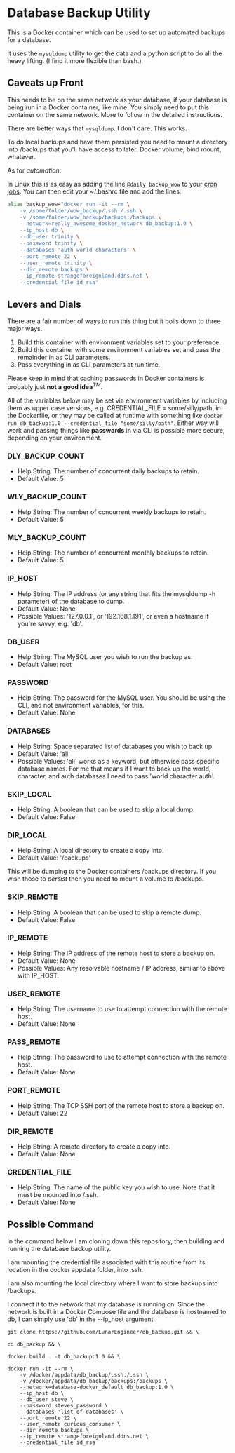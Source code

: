 # Database Backup Utility

This is a Docker container which can be used to set up automated backups for a database.

It uses the `mysqldump` utility to get the data and a python script to do all the heavy lifting. (I find it more flexible than bash.)

## Caveats up Front

This needs to be on the same network as your database, if your database is being run in a Docker container, like mine. You simply need to put this container on the same network. More to follow in the detailed instructions.

There are better ways that `mysqldump`. I don't care. This works.

To do local backups and have them persisted you need to mount a directory into /backups that you'll have access to later. Docker volume, bind mount, whatever.

As for *automation*:

In Linux this is as easy as adding the line `@daily backup_wow` to your [cron jobs](https://www.digitalocean.com/community/tutorials/how-to-use-cron-to-automate-tasks-ubuntu-1804). You can then edit your ~/.bashrc file and add the lines:

```bash
alias backup_wow="docker run -it --rm \
    -v /some/folder/wow_backup/.ssh:/.ssh \
    -v /some/folder/wow_backup/backups:/backups \
    --network=really_awesome_docker_network db_backup:1.0 \
    --ip_host db \
    --db_user trinity \
    --password trinity \
    --databases 'auth world characters' \
    --port_remote 22 \
    --user_remote trinity \
    --dir_remote backups \
    --ip_remote strangeforeignland.ddns.net \
    --credential_file id_rsa"
```

## Levers and Dials

There are a fair number of ways to run this thing but it boils down to three major ways.

1. Build this container with environment variables set to your preference.
2. Build this container with some environment variables set and pass the remainder in as CLI parameters.
3. Pass everything in as CLI parameters at run time.

Please keep in mind that caching passwords in Docker containers is probably just **not a good idea**$^{TM}$.

All of the variables below may be set via environment variables by including them as upper case versions, e.g. CREDENTIAL_FILE = some/silly/path, in the Dockerfile, or they may be called at runtime with something like `docker run db_backup:1.0 --credential_file "some/silly/path"`. Either way will work and passing things like **passwords** in via CLI is possible more secure, depending on your environment.

### DLY_BACKUP_COUNT

* Help String: The number of concurrent daily backups to retain.
* Default Value: 5

### WLY_BACKUP_COUNT

* Help String: The number of concurrent weekly backups to retain.
* Default Value: 5

### MLY_BACKUP_COUNT

* Help String: The number of concurrent monthly backups to retain.
* Default Value: 5

### IP_HOST

* Help String: The IP address (or any string that fits the mysqldump -h parameter) of the database to dump.
* Default Value: None
* Possible Values: '127.0.0.1', or '192.168.1.191', or even a hostname if you're savvy, e.g. 'db'.

### DB_USER

* Help String: The MySQL user you wish to run the backup as.
* Default Value: root

### PASSWORD

* Help String: The password for the MySQL user. You should be using the CLI, and not environment variables, for this.
* Default Value: None

### DATABASES

* Help String: Space separated list of databases you wish to back up.
* Default Value: 'all'
* Possible Values: 'all' works as a keyword, but otherwise pass specific database names. For me that means if I want to back up the world, character, and auth databases I need to pass 'world character auth'.

### SKIP_LOCAL

* Help String: A boolean that can be used to skip a local dump.
* Default Value: False

### DIR_LOCAL

* Help String: A local directory to create a copy into.
* Default Value: '/backups'

This will be dumping to the Docker containers /backups directory. If you wish those to *persist* then you need to mount a volume to /backups.

### SKIP_REMOTE

* Help String: A boolean that can be used to skip a remote dump.
* Default Value: False

### IP_REMOTE

* Help String: The IP address of the remote host to store a backup on.
* Default Value: None
* Possible Values: Any resolvable hostname / IP address, similar to above with IP_HOST.

### USER_REMOTE

* Help String: The username to use to attempt connection with the remote host.
* Default Value: None

### PASS_REMOTE

* Help String: The password to use to attempt connection with the remote host.
* Default Value: None

### PORT_REMOTE

* Help String: The TCP SSH port of the remote host to store a backup on.
* Default Value: 22

### DIR_REMOTE

* Help String: A remote directory to create a copy into.
* Default Value: None

### CREDENTIAL_FILE

* Help String: The name of the public key you wish to use. Note that it must be mounted into /.ssh.
* Default Value: None

## Possible Command

In the command below I am cloning down this repository, then building and running the database backup utility.

I am mounting the credential file associated with this routine from its location in the docker appdata folder, into .ssh.

I am also mounting the local directory where I want to store backups into /backups.

I connect it to the network that my database is running on. Since the network is built in a Docker Compose file and the database is hostnamed to db, I can simply use 'db' in the --ip_host argument.

```
git clone https://github.com/LunarEngineer/db_backup.git && \

cd db_backup && \

docker build . -t db_backup:1.0 && \

docker run -it --rm \
    -v /docker/appdata/db_backup/.ssh:/.ssh \
    -v /docker/appdata/db_backup/backups:/backups \
    --network=database-docker_default db_backup:1.0 \
    --ip_host db \
    --db_user steve \
    --password steves_password \
    --databases 'list of databases' \
    --port_remote 22 \
    --user_remote curious_consumer \
    --dir_remote backups \
    --ip_remote strangeforeignland.ddns.net \
    --credential_file id_rsa

```
